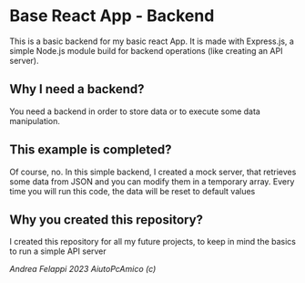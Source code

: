 # Base React App - Backend

This is a basic backend for my basic react App.
It is made with Express.js, a simple Node.js module build for backend operations (like creating an API server).

## Why I need a backend?

You need a backend in order to store data or to execute some data manipulation.

## This example is completed?

Of course, no.
In this simple backend, I created a mock server, that retrieves some data from JSON and you can modify them in a temporary array.
Every time you will run this code, the data will be reset to default values

## Why you created this repository?

I created this repository for all my future projects, to keep in mind the basics to run a simple API server

_Andrea Felappi 2023_
_AiutoPcAmico (c)_
